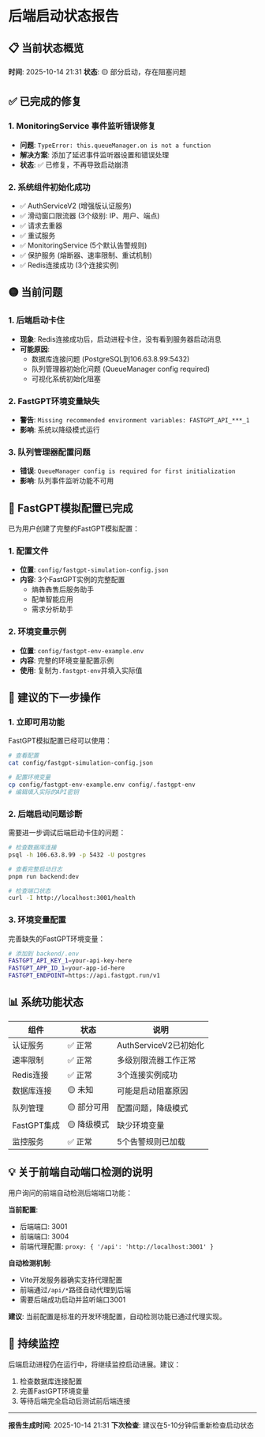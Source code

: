 # 后端启动状态报告

## 📋 当前状态概览

**时间**: 2025-10-14 21:31
**状态**: 🟡 部分启动，存在阻塞问题

## ✅ 已完成的修复

### 1. MonitoringService 事件监听错误修复
- **问题**: `TypeError: this.queueManager.on is not a function`
- **解决方案**: 添加了延迟事件监听器设置和错误处理
- **状态**: ✅ 已修复，不再导致启动崩溃

### 2. 系统组件初始化成功
- ✅ AuthServiceV2 (增强版认证服务)
- ✅ 滑动窗口限流器 (3个级别: IP、用户、端点)
- ✅ 请求去重器
- ✅ 重试服务
- ✅ MonitoringService (5个默认告警规则)
- ✅ 保护服务 (熔断器、速率限制、重试机制)
- ✅ Redis连接成功 (3个连接实例)

## 🟡 当前问题

### 1. 后端启动卡住
- **现象**: Redis连接成功后，启动进程卡住，没有看到服务器启动消息
- **可能原因**:
  - 数据库连接问题 (PostgreSQL到106.63.8.99:5432)
  - 队列管理器初始化问题 (QueueManager config required)
  - 可视化系统初始化阻塞

### 2. FastGPT环境变量缺失
- **警告**: `Missing recommended environment variables: FASTGPT_API_***_1`
- **影响**: 系统以降级模式运行

### 3. 队列管理器配置问题
- **错误**: `QueueManager config is required for first initialization`
- **影响**: 队列事件监听功能不可用

## 🚀 FastGPT模拟配置已完成

已为用户创建了完整的FastGPT模拟配置：

### 1. 配置文件
- **位置**: `config/fastgpt-simulation-config.json`
- **内容**: 3个FastGPT实例的完整配置
  - 熵犇犇售后服务助手
  - 配单智能应用
  - 需求分析助手

### 2. 环境变量示例
- **位置**: `config/fastgpt-env-example.env`
- **内容**: 完整的环境变量配置示例
- **使用**: 复制为`.fastgpt-env`并填入实际值

## 🔧 建议的下一步操作

### 1. 立即可用功能
FastGPT模拟配置已经可以使用：
```bash
# 查看配置
cat config/fastgpt-simulation-config.json

# 配置环境变量
cp config/fastgpt-env-example.env config/.fastgpt-env
# 编辑填入实际的API密钥
```

### 2. 后端启动问题诊断
需要进一步调试后端启动卡住的问题：
```bash
# 检查数据库连接
psql -h 106.63.8.99 -p 5432 -U postgres

# 查看完整启动日志
pnpm run backend:dev

# 检查端口状态
curl -I http://localhost:3001/health
```

### 3. 环境变量配置
完善缺失的FastGPT环境变量：
```bash
# 添加到 backend/.env
FASTGPT_API_KEY_1=your-api-key-here
FASTGPT_APP_ID_1=your-app-id-here
FASTGPT_ENDPOINT=https://api.fastgpt.run/v1
```

## 📊 系统功能状态

| 组件 | 状态 | 说明 |
|------|------|------|
| 认证服务 | ✅ 正常 | AuthServiceV2已初始化 |
| 速率限制 | ✅ 正常 | 多级别限流器工作正常 |
| Redis连接 | ✅ 正常 | 3个连接实例成功 |
| 数据库连接 | 🟡 未知 | 可能是启动阻塞原因 |
| 队列管理 | 🟡 部分可用 | 配置问题，降级模式 |
| FastGPT集成 | 🟡 降级模式 | 缺少环境变量 |
| 监控服务 | ✅ 正常 | 5个告警规则已加载 |

## 💡 关于前端自动端口检测的说明

用户询问的前端自动检测后端端口功能：

**当前配置**:
- 后端端口: 3001
- 前端端口: 3004
- 前端代理配置: `proxy: { '/api': 'http://localhost:3001' }`

**自动检测机制**:
- Vite开发服务器确实支持代理配置
- 前端通过`/api/*`路径自动代理到后端
- 需要后端成功启动并监听端口3001

**建议**: 当前配置是标准的开发环境配置，自动检测功能已通过代理实现。

## 🔄 持续监控

后端启动进程仍在运行中，将继续监控启动进展。建议：

1. 检查数据库连接配置
2. 完善FastGPT环境变量
3. 等待后端完全启动后测试前后端连接

---

**报告生成时间**: 2025-10-14 21:31
**下次检查**: 建议在5-10分钟后重新检查启动状态